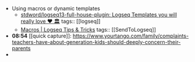 - Using macros or dynamic templates
	- [stdword/logseq13-full-house-plugin: Logseq Templates you will really love ❤️ 🏛️](https://github.com/stdword/logseq13-full-house-plugin#readme)
	  tags:: [[logseq]]
	- [Macros | Logseq Tips & Tricks](https://unofficial-logseq-docs.gitbook.io/unofficial-logseq-docs/intermediate-to-advance-features/macros)
	  tags:: [[SendToLogseq]]
- **08:54** [[quick capture]]:  https://www.yourtango.com/family/complaints-teachers-have-about-generation-kids-should-deeply-concern-their-parents
-